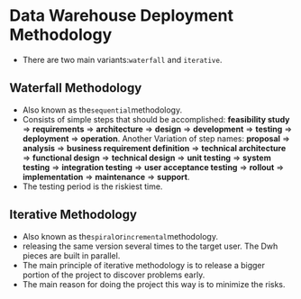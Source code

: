 # Data Warehouse Deployment Methodology
- There are two main variants:`waterfall` and `iterative`.
## Waterfall Methodology
- Also known as the`sequential`methodology.
- Consists of simple steps that should be accomplished:
	**feasibility study** =>  **requirements** =>  **architecture** =>  **design** => **development** =>  **testing** =>  **deployment** =>  **operation**.
	Another Variation of step names:
	**proposal** => **analysis** => **business requirement definition** => **technical architecture** => **functional design** => **technical design** => **unit testing** => **system testing** => **integration testing** => **user acceptance testing** => **rollout** => **implementation** => **maintenance** => **support**.
- The testing period is the riskiest time.
## Iterative Methodology
- Also known as the`spiral`or`incremental`methodology.
- releasing the same version several times to the target user. The Dwh pieces are built in parallel.
- The main principle of iterative methodology is to release a bigger portion of the project to discover problems early.
- The main reason for doing the project this way is to minimize the risks.
